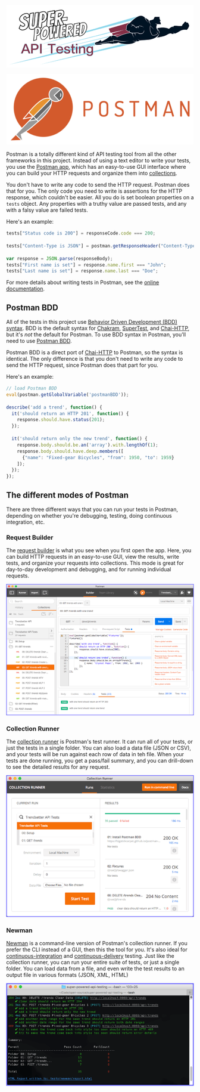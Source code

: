 [![Super-Powered API Testing](../Images/Title-Banner.png)](http://bigstickcarpet.com/super-powered-api-testing)

[![Postman](../Images/Postman/Logo.png)](http://getpostman.com)

Postman is a totally different kind of API testing tool from all the other frameworks in this project.  Instead of using a text editor to write your tests, you use the [Postman app](http://getpostman.com/apps), which has an easy-to-use GUI interface where you can build your HTTP requests and organize them into [collections](http://www.getpostman.com/docs/collections).

You don't have to write any code to send the HTTP request.  Postman does that for you.  The only code you need to write is assertions for the HTTP response, which couldn't be easier.  All you do is set boolean properties on a `tests` object.  Any properties with a truthy value are passed tests, and any with a falsy value are failed tests.

Here's an example:

```javascript
tests["Status code is 200"] = responseCode.code === 200;

tests["Content-Type is JSON"] = postman.getResponseHeader("Content-Type") === "application/json";

var response = JSON.parse(responseBody);
tests["First name is set"] = response.name.first === "John";
tests["Last name is set"] = response.name.last === "Doe";
```

For more details about writing tests in Postman, see the [online documentation](http://www.getpostman.com/docs/writing_tests).


Postman BDD
--------------------------
All of the tests in this project use [Behavior Driven Development (BDD) syntax](https://mochajs.org/#bdd).  BDD is the default syntax for [Chakram](../chakram), [SuperTest](../supertest), and [Chai-HTTP](../chai-http), but it's _not_ the default for Postman. To use BDD syntax in Postman, you'll need to use [Postman BDD](https://github.com/BigstickCarpet/postman-bdd).

Postman BDD is a direct port of [Chai-HTTP](../chai-http) to Postman, so the syntax is identical.  The only difference is that you don't need to write any code to send the HTTP request, since Postman does that part for you.

Here's an example:

```javascript
// load Postman BDD
eval(postman.getGlobalVariable('postmanBDD'));

describe('add a trend', function() {
  it('should return an HTTP 201', function() {
    response.should.have.status(201);
  });

  it('should return only the new trend', function() {
    response.body.should.be.an('array').with.lengthOf(1);
    response.body.should.have.deep.members([
      {"name": "Fixed-gear Bicycles", "from": 1950, "to": 1959}
    ]);
  });
});
```


The different modes of Postman
--------------------------
There are three different ways that you can run your tests in Postman, depending on whether you're debugging, testing, doing continuous integration, etc.

### Request Builder
The [request builder](http://www.getpostman.com/docs/requests) is what you see when you first open the app.  Here, you can build HTTP requests in an easy-to-use GUI, view the results, write tests, and organize your requests into collections.  This mode is great for day-to-day development and debugging, and for running individual requests.

![Postman Request Builder](../Images/Postman/Screenshot.gif)


### Collection Runner
The [collection runner](http://www.getpostman.com/docs/running_collections-1) is Postman's test runner.  It can run all of your tests, or just the tests in a single folder.  You can also load a data file (JSON or CSV), and your tests will be run against each row of data in teh file.  When your tests are done running, you get a pass/fail summary, and you can drill-down to see the detailed results for any request.

![Postman Collection Runner](../Images/Postman/Runner.gif)


### Newman
[Newman](http://www.getpostman.com/docs/newman_intro) is a command-line version of Postman's collection runner.  If you prefer the CLI instead of a GUI, then this the tool for you.  It's also ideal for [continuous-integration](https://en.wikipedia.org/wiki/Continuous_integration) and [continuous-delivery](https://en.wikipedia.org/wiki/Continuous_delivery) testing.  Just like the collection runner, you can run your entire suite of tests, or just a single folder.  You can load data from a file, and even write the test results to an output file in various formats (JSON, XML, HTML)

![Newman](../Images/Postman/Newman.gif)

